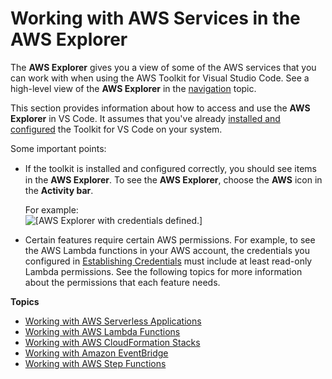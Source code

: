 # Working with AWS Services in the AWS Explorer<a name="aws-explorer"></a>

The **AWS Explorer** gives you a view of some of the AWS services that you can work with when using the AWS Toolkit for Visual Studio Code\. See a high\-level view of the **AWS Explorer** in the [navigation](toolkit-navigation.md#aws-explorer-basic-ui) topic\.

 This section provides information about how to access and use the **AWS Explorer** in VS Code\. It assumes that you've already [installed and configured](setting-up.md) the Toolkit for VS Code on your system\.

Some important points:
+ If the toolkit is installed and conﬁgured correctly, you should see items in the **AWS Explorer**\. To see the **AWS Explorer**, choose the **AWS** icon in the **Activity bar**\.

  For example:  
![\[AWS Explorer with credentials defined.\]](http://docs.aws.amazon.com/toolkit-for-vscode/latest/userguide/images/aws-explorer-with-cred.png)
+ Certain features require certain AWS permissions\. For example, to see the AWS Lambda functions in your AWS account, the credentials you configured in [Establishing Credentials](establish-credentials.md) must include at least read\-only Lambda permissions\. See the following topics for more information about the permissions that each feature needs\.

**Topics**
+ [Working with AWS Serverless Applications](serverless-apps.md)
+ [Working with AWS Lambda Functions](building-lambda.md)
+ [Working with AWS CloudFormation Stacks](cloudformation.md)
+ [Working with Amazon EventBridge](eventbridge.md)
+ [Working with AWS Step Functions](stepfunctions.md)